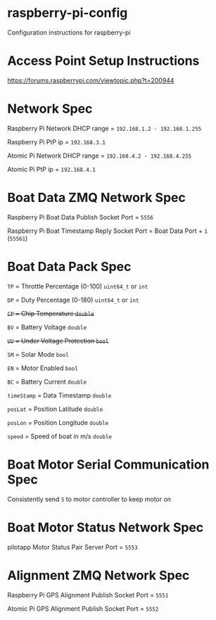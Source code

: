 # raspberry-pi-config
Configuration instructions for raspberry-pi

# Access Point Setup Instructions
https://forums.raspberrypi.com/viewtopic.php?t=200944

# Network Spec

Raspberry Pi Network DHCP range = `192.168.1.2 - 192.168.1.255`

Raspberry Pi PtP ip = `192.168.3.1`


Atomic Pi Network DHCP range = `192.168.4.2 - 192.168.4.255`

Atomic Pi PtP ip = `192.168.4.1`

# Boat Data ZMQ Network Spec

Raspberry Pi Boat Data Publish Socket Port = `5556`

Raspberry Pi Boat Timestamp Reply Socket Port = Boat Data Port + `1` (`55561`)

# Boat Data Pack Spec

`TP` = Throttle Percentage (0-100) `uint64_t` or `int` 

`DP` = Duty Percentage (0-180) `uint64_t` or `int`

~~`CP` = Chip Temperature `double`~~

`BV` = Battery Voltage `double`

~~`UV` = Under Voltage Protection `bool`~~

`SM` = Solar Mode `bool`

`EN` = Motor Enabled `bool`

`BC` = Battery Current `double`

`timeStamp` = Data Timestamp `double`

`posLat` = Position Latitude `double`

`posLon` = Position Longitude `double`

`speed` = Speed of boat in m/s `double`

# Boat Motor Serial Communication Spec

Consistently send `5` to motor controller to keep motor on

# Boat Motor Status Network Spec

pilotapp Motor Status Pair Server Port = `5553`

# Alignment ZMQ Network Spec

Raspberry Pi GPS Alignment Publish Socket Port = `5551`


Atomic Pi GPS Alignment Publish Socket Port = `5552`
